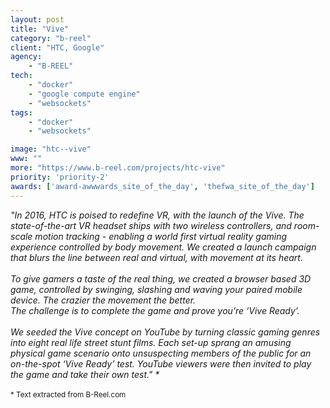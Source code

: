 ```yaml
---
layout: post
title: "Vive"
category: "b-reel"
client: "HTC, Google"
agency:
    - "B-REEL"
tech:
    - "docker"
    - "google compute engine"
    - "websockets"
tags:
    - "docker"
    - "websockets"

image: "htc--vive"
www: ""
more: "https://www.b-reel.com/projects/htc-vive"
priority: 'priority-2'
awards: ['award-awwwards_site_of_the_day', 'thefwa_site_of_the_day']
---
```


_"In 2016, HTC is poised to redefine VR, with the launch of the Vive. The state-of-the-art VR headset ships with two wireless controllers, and room-scale motion tracking - enabling a world first virtual reality gaming experience controlled by body movement. We created a launch campaign that blurs the line between real and virtual, with movement at its heart._
<br/><br/>
_To give gamers a taste of the real thing, we created a browser based 3D game, controlled by swinging, slashing and waving your paired mobile device. The crazier the movement the better.<br/>The challenge is to complete the game and prove you’re ‘Vive Ready’._
<br/><br/>
_We seeded the Vive concept on YouTube by turning classic gaming genres into eight real life street stunt films. Each set-up sprang an amusing physical game scenario onto unsuspecting members of the public for an on-the-spot ‘Vive Ready’ test. YouTube viewers were then invited to play the game and take their own test." \*_
<br/><br/>
<small>* Text extracted from B-Reel.com</small>
